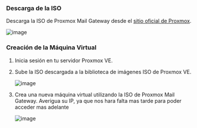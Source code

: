 ### Descarga de la ISO

Descarga la ISO de Proxmox Mail Gateway desde el [sitio oficial de Proxmox](https://www.proxmox.com/en/downloads/proxmox-mail-gateway).
   
![image](https://github.com/ManuelMorenoNeria/Proxmox-Mail-Gateway/assets/114908218/de693498-0e0b-4314-bef8-647c98793b51)

### Creación de la Máquina Virtual

1. Inicia sesión en tu servidor Proxmox VE.
2. Sube la ISO descargada a la biblioteca de imágenes ISO de Proxmox VE.

   ![image](https://github.com/ManuelMorenoNeria/Proxmox-Mail-Gateway/assets/114908218/0645b79c-7b83-4c03-a9c3-f0da0fa53369)

4. Crea una nueva máquina virtual utilizando la ISO de Proxmox Mail Gateway. Averigua su IP, ya que nos hara falta mas tarde para poder acceder mas adelante
   
   ![image](https://github.com/ManuelMorenoNeria/Proxmox-Mail-Gateway/assets/114908218/9534e980-ca58-4a5c-8652-b05d3e9793eb)

